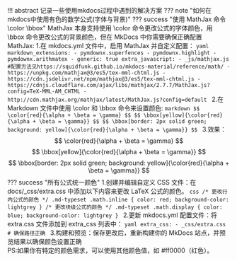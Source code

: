 !!! abstract
    记录一些使用mkdocs过程中遇到的解决方案
??? note "如何在mkdocs中使用有色的数学公式(字体与背景)"
    ??? success "使用 MathJax 命令 \color \bbox"
        MathJax 本身支持使用 \color 命令更改公式的字体颜色，用 \bbox 命令更改公式的背景颜色，但在 MkDocs 中你需要确保正确配置 MathJax:
        1.在 mkdocs.yml 文件中，启用 MathJax 并自定义配置：
        ```yaml
        markdown_extensions:
        - pymdownx.superfences
        - pymdownx.highlight
        - pymdownx.arithmatex
          - generic: true
        extra_javascript:
        - _js/mathjax.js  #配置方法见https://squidfunk.github.io/mkdocs-material/reference/math/
        - https://unpkg.com/mathjax@3/es5/tex-mml-chtml.js
        - https://cdn.jsdelivr.net/npm/mathjax@3/es5/tex-mml-chtml.js
        - https://cdnjs.cloudflare.com/ajax/libs/mathjax/2.7.7/MathJax.js?config=TeX-MML-AM_CHTML
        - http://cdn.mathjax.org/mathjax/latest/MathJax.js?config=default
        ```
        2.在 Markdown 文件中使用 \color 和 \bbox 命令来设置颜色:
        ```markdown
        $$ \color{red}{\alpha + \beta = \gamma} $$
        $$ \bbox[yellow]{\color{red}{\alpha + \beta = \gamma}} $$
        $$ \bbox[border: 2px solid green; background: yellow]{\color{red}{\alpha + \beta = \gamma}} $$
        ```
        3.效果：
        $$ \color{red}{\alpha + \beta = \gamma} $$
        $$ \bbox[yellow]{\color{red}{\alpha + \beta = \gamma}} $$
        $$ \bbox[border: 2px solid green; background: yellow]{\color{red}{\alpha + \beta = \gamma}} $$
    ??? success "所有公式统一颜色"
        1.创建并编辑自定义 CSS 文件：在 docs/_css/extra.css 中添加以下内容来更改 LaTeX 公式的颜色。
        ```css
        /* 更改行内公式的颜色 */
        .md-typeset .math.inline {
            color: red;
            background-color: lightgrey
        }
        /* 更改块级公式的颜色 */
        .md-typeset .math.display {
            color: blue;
            background-color: lightgrey
        }
        ```
        2.更新 mkdocs.yml 配置文件：将 extra.css 文件添加到 extra_css 列表中：
        ```yaml
        extra_css:
        - _css/extra.css  # 确保路径正确
        ```
        3.构建和预览：保存更改后，重新构建你的 MkDocs 站点，并预览结果以确保颜色设置正确  
        PS:如果你有特定的颜色需求，可以使用其他颜色值，如 #ff0000（红色）。